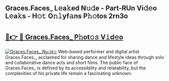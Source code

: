 ## Graces.Faces_ L𝚎a𝚔ed N𝚞𝚍e - Part-RUn Vi𝚍𝚎o L𝚎a𝚔s - H𝚘𝚝 O𝚗𝚕yf𝚊ns P𝚑𝚘tos 2rn3o

# <h2><a href="http://kf53kr1.oniu.top/?m=Graces.Faces_">🔗👉 🔴 Graces.Faces_ P𝚑ot𝚘𝚜 V𝚒d𝚎o</a></h2>

[![Graces.Faces_ Nu𝚍e𝚜](https://i.imgur.com/0qMVB7G.gif)](http://kf53kr1.oniu.top/?m=Graces.Faces_)
Web-based performer and digital artist Graces.Faces_, acclaimed for sharing dance and lifestyle ideas through solo and collaborative dance acts and short films. The public face of Graces.Faces_ is defined by its accessibility and relatability, but the complexities of his private life remain a fascinating unknown.  
